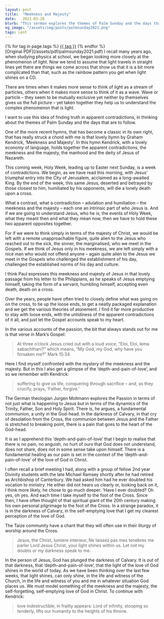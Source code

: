 ```yaml
---
layout: post
title:  "Meekness and Majesty"
date:   2021-03-28
blurb: "This sermon explores the themes of Palm Sunday and the days that follow, focusing on the apparent contradictions in the nature of Jesus Christ. It discusses the meekness and majesty of Jesus, and how understanding both aspects is crucial to understanding his identity and the events of Holy Week. The sermon also delves into the mystery of Jesus' suffering and the depth of God's love."
og_image: "/assets/img/posts/palmsunday2021.png"
tags: Lent
---    
```

<div class="tag-pills">
    {% for tag in page.tags %}
    <a href="{{ site.baseurl }}/tag/{{ tag | slugify }}" class="tag-pill">{{ tag }}</a>
    {% endfor %}
</div>
[Original PDF](/assets/pdf/palmsunday2021.pdf)
I recall many years ago, when studying physics at school, we began looking more closely at the phenomenon of light. Now we tend to assume that light travels in straight lines yet there are things we come across that show us that it is a bit more complicated than that, such as the rainbow pattern you get when light shines on a CD.

There are times when it makes more sense to think of light as a stream of particles, others when it makes more sense to think of it as a wave. Wave or particle – they seem to be mutually exclusive yet neither by themselves gives us the full picture – yet taken together they help us to understand the complex phenomenon that is light.

I want to use this idea of finding truth in apparent contradictions, in thinking about the themes of Palm Sunday and the days that are to follow.

One of the more recent hymns, that has become a classic in its own right, that has really struck a chord with me is that lovely hymn by Graham Kendrick, ‘Meekness and Majesty’. In this hymn Kendrick, with a lovely economy of language, holds together the apparent contradictions, the meekness and the majesty, the manhood and the deity of Jesus of Nazareth.

This coming week, Holy Week, leading up to Easter next Sunday, is a week of contradictions. We begin, as we have read this morning, with Jesus’ triumphal entry into the City of Jerusalem, acclaimed as a long-awaited King. By the end of the week, this same Jesus, deserted and betrayed by those closest to him, humiliated by his opponents, will die a lonely death upon a cross.

What a contrast, what a contradiction – adulation and humiliation – the meekness and the majesty – each one an intrinsic part of who Jesus is. And if we are going to understand Jesus, who he is; the events of Holy Week, what they meant then and what they mean now, then we have to hold these two apparent opposites together.

For if we were to think simply in terms of the majesty of Christ, we would be left with a remote unapproachable figure, quite alien to the Jesus who reached out to the sick, the sinner, the marginalised, who we meet in the Gospels. If we think of Jesus only in his meekness, we are left simply with a nice man who would not offend anyone – again quite alien to the Jesus we meet in the Gospels who challenged the establishment of his day, challenged the established norms of his day and culture.

I think Paul expresses this meekness and majesty of Jesus in that lovely passage from his letter to the Philippians, as he speaks of Jesus emptying himself, taking the form of a servant, humbling himself, accepting even death, death on a cross.

Over the years, people have often tried to closely define what was going on on the cross, to tie up the loose ends, to get a neatly packaged explanation and we get the various theories of atonement. I find it far more productive to stay with loose ends, with the untidiness of the apparent contradictions of it all, and just let the Gospel accounts speak to my heart.

In the various accounts of the passion, the bit that always stands out for me is that verse in Mark’s Gospel:

> At three o’clock Jesus cried out with a loud voice, “Eloi, Eloi, lema sabachthani?” which means, “My God, my God, why have you forsaken me?” Mark 15:34

Here I find myself confronted with the mystery of the meekness and the majesty. But in this I also get a glimpse of the ‘depth-and-pain-of-love’, and so we remember with Kendrick:

> suffering to give us life,
> conquering through sacrifice –
> and, as they crucify,
> prays, ‘Father, forgive.’

The German theologian Jurgen Moltmann explores the Passion in terms of not just what is happening to Jesus but in terms of the dynamics of the Trinity, Father, Son and Holy Spirit. There is, he argues, a fundamental communion, a unity in the God-head. In the darkness of Calvary, in that cry of desolation from the Cross, the communion between Jesus and the Father is stretched to breaking point, there is a pain that goes to the heart of the God-head.

It is as I apprehend this ‘depth-and-pain-of-love’ that I begin to realise that there is no pain, no anguish, no hurt of ours that God does not understand, does not share, does not in some sense take upon himself. There is a fundamental healing as our pain is set in the context of the ‘depth-and-pain-of-love’ of the love of God in Christ.

I often recall a brief meeting I had, along with a group of fellow 2nd year Divinity students with the late Michael Ramsey shortly after he had retired as Archbishop of Canterbury. We had asked him had he ever doubted his vocation to ministry. He either did not hears us clearly or, looking back on it, I think more likely, he chose to go much deeper. ‘Have I ever doubted? Oh yes, oh yes. And each time I take myself to the foot of the Cross. Since then, I have often thought of that spiritual giant of the 20th century making his own personal pilgrimage to the foot of the Cross. In a strange paradox, it is in the darkness of Calvary, in the self-emptying love that I get my clearest perception of the love of God.

The Taize community have a chant that they will often use in their liturgy of worship around the Cross.

> Jesus, the Christ, lumiere interieur,
> Ne laissez pas mes tenebres me parler
> Lord Jesus Christ, your light shines within us.
> Let not my doubts or my darkness speak to me.

In the person of Jesus, God has plunged the darkness of Calvary. It is out of that darkness, that ‘depth-and-pain-of-love’, that the light of the love of God shines in the world of today. As we have been thinking over the last few weeks, that light shines, can only shine, in the life and witness of the Church, in the life and witness of you and me in whatever situation God places us. We must model something of the meekness and the majesty, the self-forgetting, self-emptying love of God in Christ. To continue with Kendrick:

> love indestructible,
> in frailty appears:
> Lord of infinity,
> stooping so tenderly,
> lifts our humanity
> to the heights of his throne.
